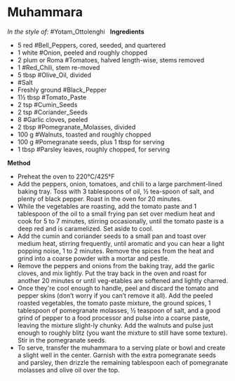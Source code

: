 # Muhammara
*In the style of:* #Yotam_Ottolenghi
 
**Ingredients**
- 5 red #Bell_Peppers, cored, seeded, and quartered
- 1 white #Onion, peeled and roughly chopped
- 2 plum or Roma #Tomatoes, halved length-wise, stems removed
- 1 #Red_Chili, stem re-moved
- 5 tbsp #Olive_Oil, divided
- #Salt
- Freshly ground #Black_Pepper
- 1½ tbsp #Tomato_Paste
- 2 tsp #Cumin_Seeds
- 2 tsp #Coriander_Seeds 
- 8 #Garlic cloves, peeled
- 2 tbsp #Pomegranate_Molasses, divided
- 100 g #Walnuts, toasted and roughly chopped
- 100 g #Pomegranate seeds, plus 1 tbsp for serving
- 1 tbsp #Parsley leaves, roughly chopped, for serving

**Method**
- Preheat the oven to 220°C/425°F
- Add the peppers, onion, tomatoes, and chili to a large parchment-lined baking tray. Toss with 3 tablespoons of oil, ½ tea-spoon of salt, and plenty of black pepper. Roast in the oven for 20 minutes.
- While the vegetables are roasting, add the tomato paste and 1 tablespoon of the oil to a small frying pan set over medium heat and cook for 5 to 7 minutes, stirring occasionally, until the tomato paste is a deep red and is caramelized. Set aside to cool.
- Add the cumin and coriander seeds to a small pan and toast over medium heat, stirring frequently, until aromatic and you can hear a light popping noise, 1 to 2 minutes. Remove the spices from the heat and grind into a coarse powder with a mortar and pestle.
- Remove the peppers and onions from the baking tray, add the garlic cloves, and mix lightly. Put the tray back in the oven and roast for another 20 minutes or until veg-etables are softened and lightly charred.
- Once they're cool enough to handle, peel and discard the tomato and pepper skins (don’t worry if you can’t remove it all). Add the peeled roasted vegetables, the tomato paste mixture, the ground spices, 1 tablespoon of pomegranate molasses, ½ teaspoon of salt, and a good grind of pepper to a food processor and pulse into a coarse paste, leaving the mixture slight-ly chunky. Add the walnuts and pulse just enough to roughly blitz (you want the mixture to still have some texture). Stir in the pomegranate seeds.
- To serve, transfer the muhammara to a serving plate or bowl and create a slight well in the center. Garnish with the extra pomegranate seeds and parsley, then drizzle the remaining tablespoon each of pomegranate molasses and olive oil over the top.

